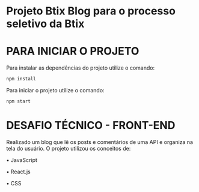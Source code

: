 # Projeto Btix Blog para o processo seletivo da Btix

# PARA INICIAR O PROJETO

Para instalar as dependências do projeto utilize o comando:

```sh
npm install
```

Para iniciar o projeto utilize o comando:

```sh
npm start
```

# DESAFIO TÉCNICO - FRONT-END

Realizado um blog que lê os posts e comentários de uma API e organiza na tela do usuário. O projeto utilizou os conceitos de:

• JavaScript

• React.js

• CSS
